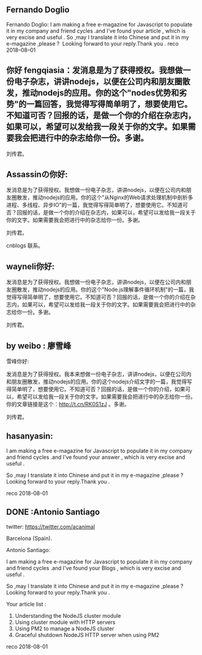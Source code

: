 ## Fernando Doglio

Fernando Doglio:
I am making a free e-magazine for Javascript to populate it in my company and friend cycles .and I've found your article , which is very excise and useful .
So ,may I translate it into Chinese and put it in my e-magazine ,please ? 
Looking forward to your reply.Thank you .
reco 
2018–08–01

## 你好 fengqiasia：发消息是为了获得授权。我想做一份电子杂志，讲讲nodejs，以便在公司内和朋友圈散发，推动nodejs的应用。你的这个"nodes优势和劣势"的一篇回答，我觉得写得简单明了，想要使用它。不知道可否？回报的话，是做一个你的介绍在杂志内，如果可以，希望可以发给我一段关于你的文字。如果需要我会把进行中的杂志给你一份。多谢。 

刘传君。

## Assassinの你好:

发消息是为了获得授权。我想做一份电子杂志，讲讲nodejs，以便在公司内和朋友圈散发，推动nodejs的应用。你的这个"从Nginx的Web请求处理机制中剖析多进程、多线程、异步IO"的一篇，我觉得写得简单明了，想要使用它。不知道可否？回报的话，是做一个你的介绍在杂志内，如果可以，希望可以发给我一段关于你的文字。如果需要我会把进行中的杂志给你一份。多谢。   

刘传君。

cnblogs 联系。

## wayneli你好:

发消息是为了获得授权。我想做一份电子杂志，讲讲nodejs，以便在公司内和朋友圈散发，推动nodejs的应用。你的这个"Node.js理解事件循环机制"的一篇，我觉得写得简单明了，想要使用它。不知道可否？回报的话，是做一个你的介绍在杂志内，如果可以，希望可以发给我一段关于你的文字。如果需要我会把进行中的杂志给你一份。多谢。   

刘传君。


## by weibo : 廖雪峰

雪峰你好:

发消息是为了获得授权。我本来想做一份电子杂志，讲讲nodejs，以便在公司内和朋友圈散发，推动nodejs的应用。你的这个nodejs介绍文字的一篇，我觉得写得简单明了，想要使用它。不知道可否？回报的话，是做一个你的介绍，如果可以，希望可以发给我一段关于你的文字。如果需要我会把进行中的杂志给你一份。你的文章链接是这个：http://t.cn/RK0S1zJ 。多谢。   

刘传君。


## hasanyasin:

I am making a free e-magazine for Javascript to populate it in my company and friend cycles .and I've found your answer , which is very excise and useful .

So ,may I translate it into Chinese and put it in my e-magazine ,please ? 
Looking forward to your reply.Thank you .

reco 
2018-08-01

## DONE :Antonio Santiago

 twitter: https://twitter.com/acanimal

 Barcelona (Spain).

Antonio Santiago:

I am making a free e-magazine for Javascript to populate it in my company and friend cycles .and I've found your Blogs , which is very excise and useful .

So ,may I translate it into Chinese and put it in my e-magazine ,please ? 
Looking forward to your reply.Thank you .

Your article list :

1. Understanding the NodeJS cluster module
2. Using cluster module with HTTP servers
3. Using PM2 to manage a NodeJS cluster
4. Graceful shutdown NodeJS HTTP server when using PM2

reco 
2018-08-01
